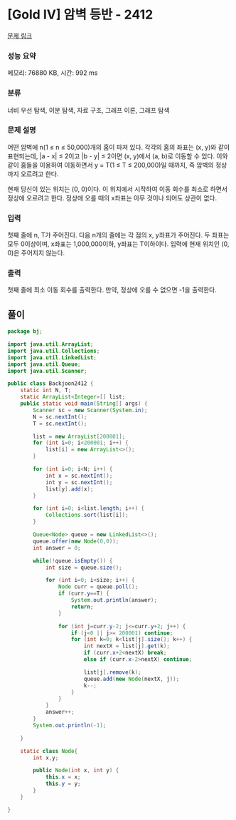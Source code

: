 # [Gold IV] 암벽 등반 - 2412 

[문제 링크](https://www.acmicpc.net/problem/2412) 

### 성능 요약

메모리: 76880 KB, 시간: 992 ms

### 분류

너비 우선 탐색, 이분 탐색, 자료 구조, 그래프 이론, 그래프 탐색

### 문제 설명

<p>어떤 암벽에 n(1 ≤ n ≤ 50,000)개의 홈이 파져 있다. 각각의 홈의 좌표는 (x, y)와 같이 표현되는데, |a - x| ≤ 2이고 |b - y| ≤ 2이면 (x, y)에서 (a, b)로 이동할 수 있다. 이와 같이 홈들을 이용하여 이동하면서 y = T(1 ≤ T ≤ 200,000)일 때까지, 즉 암벽의 정상까지 오르려고 한다.</p>

<p>현재 당신이 있는 위치는 (0, 0)이다. 이 위치에서 시작하여 이동 회수를 최소로 하면서 정상에 오르려고 한다. 정상에 오를 때의 x좌표는 아무 것이나 되어도 상관이 없다.</p>

### 입력 

 <p>첫째 줄에 n, T가 주어진다. 다음 n개의 줄에는 각 점의 x, y좌표가 주어진다. 두 좌표는 모두 0이상이며, x좌표는 1,000,000이하, y좌표는 T이하이다. 입력에 현재 위치인 (0, 0)은 주어지지 않는다.</p>

### 출력 

 <p>첫째 줄에 최소 이동 회수를 출력한다. 만약, 정상에 오를 수 없으면 -1을 출력한다.</p>

## 풀이
```java
package bj;

import java.util.ArrayList;
import java.util.Collections;
import java.util.LinkedList;
import java.util.Queue;
import java.util.Scanner;

public class Backjoon2412 {
	static int N, T;
	static ArrayList<Integer>[] list;
	public static void main(String[] args) {
		Scanner sc = new Scanner(System.in);
		N = sc.nextInt();
		T = sc.nextInt();

		list = new ArrayList[200001];
		for (int i=0; i<200001; i++) {
			list[i] = new ArrayList<>();
		}

		for (int i=0; i<N; i++) {
			int x = sc.nextInt();
			int y = sc.nextInt();
			list[y].add(x);
		}

		for (int i=0; i<list.length; i++) {
			Collections.sort(list[i]);
		}

		Queue<Node> queue = new LinkedList<>();
		queue.offer(new Node(0,0));
		int answer = 0;

		while(!queue.isEmpty()) {
			int size = queue.size();

			for (int i=0; i<size; i++) {
				Node curr = queue.poll();
				if (curr.y==T) {
					System.out.println(answer);
					return;
				}

				for (int j=curr.y-2; j<=curr.y+2; j++) {
					if (j<0 || j>= 200001) continue;
					for (int k=0; k<list[j].size(); k++) {
						int nextX = list[j].get(k);
						if (curr.x+2<nextX) break;
						else if (curr.x-2>nextX) continue;

						list[j].remove(k);
						queue.add(new Node(nextX, j));
						k--;
					}
				}
			}
			answer++;
		}
		System.out.println(-1);

	}

	static class Node{
		int x,y;

		public Node(int x, int y) {
			this.x = x;
			this.y = y;
		}
	}

}
```
